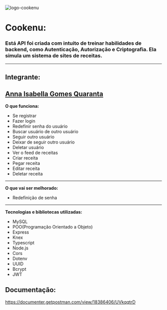 ![logo-cookenu](https://user-images.githubusercontent.com/82885032/156037589-825e09c9-c144-4f61-aed5-6b726740d4be.png)

# Cookenu:
### Está API foi criada com intuito de treinar habilidades de backend, como Autenticação, Autorização e Criptografia. Ela simula um sistema de sites de receitas.

---
## Integrante:

<a href="https://github.com/BellaQuaranta"> Anna Isabella Gomes Quaranta </a>
</br>
---
**O que funciona:**
- Se registrar
- Fazer login
- Redefinir senha do usuário
- Buscar usuário de outro usuário
- Seguir outro usuário
- Deixar de seguir outro usuário
- Deletar usuário
- Ver o feed de receitas
- Criar receita
- Pegar receita
- Editar receita
- Deletar receita
---
**O que vai ser melhorado:**

- Redefinição de senha
---
**Tecnologias e bibliotecas utilizadas:**
- MySQL
- POO(Programação Orientado a Objeto)
- Express
- Knex
- Typescript
- Node.js
- Cors
- Dotenv
- UUID
- Bcrypt
- JWT

## Documentação:
https://documenter.getpostman.com/view/18386406/UVkqqtrD
